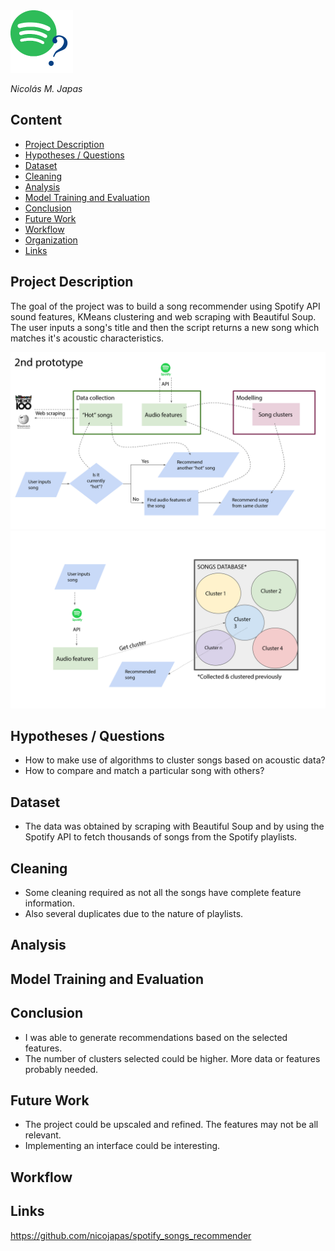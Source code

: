 <img src="img/spotify_recommender_logo.png" width=100 alt="logo">

*Nicolás M. Japas*

## Content
- [Project Description](#project-description)
- [Hypotheses / Questions](#hypotheses-questions)
- [Dataset](#dataset)
- [Cleaning](#cleaning)
- [Analysis](#analysis)
- [Model Training and Evaluation](#model-training-and-evaluation)
- [Conclusion](#conclusion)
- [Future Work](#future-work)
- [Workflow](#workflow)
- [Organization](#organization)
- [Links](#links)

## Project Description
The goal of the project was to build a song recommender using Spotify API sound features, KMeans clustering and web scraping with Beautiful Soup.
The user inputs a song's title and then the script returns a new song which matches it's acoustic characteristics.

<img src="img1.png" alt="diagram">
<img src="img2.png" alt="clustering">

## Hypotheses / Questions
* How to make use of algorithms to cluster songs based on acoustic data?
* How to compare and match a particular song with others?

## Dataset
* The data was obtained by scraping with Beautiful Soup and by using the Spotify API to fetch thousands of songs from the Spotify playlists.

## Cleaning
* Some cleaning required as not all the songs have complete feature information.
* Also several duplicates due to the nature of playlists.

## Analysis

## Model Training and Evaluation

## Conclusion
* I was able to generate recommendations based on the selected features.
* The number of clusters selected could be higher. More data or features probably needed.

## Future Work
* The project could be upscaled and refined. The features may not be all relevant.
* Implementing an interface could be interesting.


## Workflow

## Links
https://github.com/nicojapas/spotify_songs_recommender

